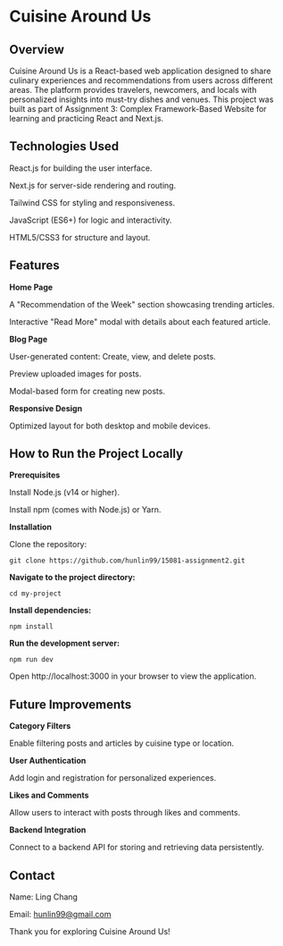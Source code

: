 # Cuisine Around Us

## Overview

Cuisine Around Us is a React-based web application designed to share culinary experiences and recommendations from users across different areas. The platform provides travelers, newcomers, and locals with personalized insights into must-try dishes and venues. This project was built as part of Assignment 3: Complex Framework-Based Website for learning and practicing React and Next.js.  

## Technologies Used

React.js for building the user interface.

Next.js for server-side rendering and routing.

Tailwind CSS for styling and responsiveness.

JavaScript (ES6+) for logic and interactivity.

HTML5/CSS3 for structure and layout.  

## Features

**Home Page**

A "Recommendation of the Week" section showcasing trending articles.

Interactive "Read More" modal with details about each featured article.

**Blog Page**

User-generated content: Create, view, and delete posts.

Preview uploaded images for posts.

Modal-based form for creating new posts.

**Responsive Design**

Optimized layout for both desktop and mobile devices.  

## How to Run the Project Locally

**Prerequisites**

Install Node.js (v14 or higher).

Install npm (comes with Node.js) or Yarn.

**Installation**

Clone the repository:

`git clone https://github.com/hunlin99/15081-assignment2.git`

**Navigate to the project directory:**

`cd my-project`

**Install dependencies:**

`npm install`

**Run the development server:**

`npm run dev`

Open http://localhost:3000 in your browser to view the application.  

## Future Improvements

**Category Filters**

Enable filtering posts and articles by cuisine type or location.

**User Authentication**

Add login and registration for personalized experiences.

**Likes and Comments**

Allow users to interact with posts through likes and comments.

**Backend Integration**

Connect to a backend API for storing and retrieving data persistently.  

## Contact

Name: Ling Chang

Email: hunlin99@gmail.com

Thank you for exploring Cuisine Around Us!

